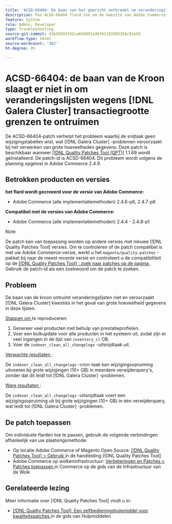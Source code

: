 ```yaml
---
title: 'ACSD-66404: De baan van het gewricht ontbreekt om veranderingslijsten te ontruimen toe te schrijven aan {de grenzen van de 0} transactiegrootte [!DNL Galera Cluster] '
description: Pas ACSD-66404 flard toe om de kwestie van Adobe Commerce te bevestigen waar met cron baan die geen veranderingslijsten ontruimt en  [!DNL Galera Cluster]  kwesties in het geval van grote hoeveelheid gegevens in deze lijsten veroorzaakt.
feature: System
role: Admin, Developer
type: Troubleshooting
source-git-commit: 42bd5934782ca65b891a36f61102083356c92e59
workflow-type: tm+mt
source-wordcount: '362'
ht-degree: 0%

---
```



# ACSD-66404: de baan van de Kroon slaagt er niet in om veranderingslijsten wegens [!DNL Galera Cluster] transactiegrootte grenzen te ontruimen

De ACSD-66404-patch verhelpt het probleem waarbij de snijtaak geen wijzigingstabellen wist, wat [!DNL Galera Cluster] -problemen veroorzaakt bij het verwerken van grote hoeveelheden gegevens. Deze patch is beschikbaar wanneer [[!DNL Quality Patches Tool (QPT)]](/help/tools/quality-patches-tool/quality-patches-tool-to-self-serve-quality-patches.md) 1.1.69 wordt geïnstalleerd. De patch-id is ACSD-66404. Dit probleem wordt volgens de planning opgelost in Adobe Commerce 2.4.9.

## Betrokken producten en versies

**het flard wordt gecreeerd voor de versie van Adobe Commerce:**

* Adobe Commerce (alle implementatiemethoden) 2.4.6-p6, 2.4.7-p6

**Compatibel met de versies van Adobe Commerce:**

* Adobe Commerce (alle implementatiemethoden) 2.4.4 - 2.4.8-p1

>[!NOTE]
>
>De patch kan van toepassing worden op andere versies met nieuwe [!DNL Quality Patches Tool] versies. Om te controleren of de patch compatibel is met uw Adobe Commerce-versie, werkt u het `magento/quality-patches` -pakket bij naar de meest recente versie en controleert u de compatibiliteit op de [[!DNL Quality Patches Tool] : zoek naar patches op de pagina ](https://experienceleague.adobe.com/tools/commerce-quality-patches/index.html) . Gebruik de patch-id als een zoekwoord om de patch te zoeken.

## Probleem

De baan van de kroon ontruimt veranderingslijsten niet en veroorzaakt [!DNL Galera Cluster] kwesties in het geval van grote hoeveelheid gegevens in deze lijsten.

<u> Stappen om </u> te reproduceren:

1. Genereer veel producten met behulp van prestatieprofielen.
1. Voer een bulkupdate voor alle producten in het systeem uit, zodat zijn er veel ingangen in de lijst van `inventory_cl` OB.
1. Voer de `indexer_clean_all_changelogs` -uitsnijdtaak uit.

<u> Verwachte resultaten </u>:

De `indexer_clean_all_changelogs` -cron-taak kan wijzigingsopruiming uitvoeren bij grote wijzigingen (10+ GB) in meerdere verwijderquery&#39;s, zonder dat dit leidt tot [!DNL Galera Cluster] -problemen.

<u> Ware resultaten </u>:

De `indexer_clean_all_changelogs` -uitsnijdtaak voert een wijzigingsopruiming uit bij grote wijzigingen (10+ GB) in één verwijderquery, wat leidt tot [!DNL Galera Cluster] -problemen.

## De patch toepassen

Om individuele flarden toe te passen, gebruik de volgende verbindingen afhankelijk van uw plaatsingsmethode:

* Op locatie Adobe Commerce of Magento Open Source: [[!DNL Quality Patches Tool] > Gebruik ](/help/tools/quality-patches-tool/usage.md) in de handleiding [!DNL Quality Patches Tool]
* Adobe Commerce op wolkeninfrastructuur: [ Verbeteringen en Patches > Patches toepassen ](https://experienceleague.adobe.com/docs/commerce-cloud-service/user-guide/develop/upgrade/apply-patches.html) in Commerce op de gids van de Infrastructuur van de Wolk

## Gerelateerde lezing

Meer informatie over [!DNL Quality Patches Tool] vindt u in:

* [[!DNL Quality Patches Tool]: Een zelfbedieningshulpmiddel voor kwaliteitspatches ](/help/tools/quality-patches-tool/quality-patches-tool-to-self-serve-quality-patches.md) in de gids van Hulpmiddelen

